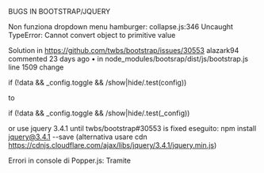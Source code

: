 BUGS IN BOOTSTRAP/JQUERY

Non funziona dropdown menu hamburger:
collapse.js:346 Uncaught TypeError: Cannot convert object to primitive value

Solution in https://github.com/twbs/bootstrap/issues/30553
alazark94 commented 23 days ago • 
in node_modules/bootsrap/dist/js/bootstrap.js line 1509 change

if (!data && _config.toggle && /show|hide/.test(config))

to

if (!data && _config.toggle && /show|hide/.test(_config))

or use jquery 3.4.1 until twbs/bootstrap#30553 is fixed
eseguito:
npm install jquery@3.4.1 --save
(alternativa usare cdn https://cdnjs.cloudflare.com/ajax/libs/jquery/3.4.1/jquery.min.js)

Errori in console di Popper.js:
Tramite <script> bisogna caricare il file nella cartella dist/umd/popper.min.js